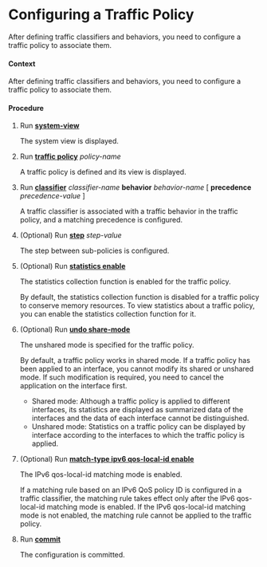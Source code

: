 Configuring a Traffic Policy
============================

After defining traffic classifiers and behaviors, you need to configure a traffic policy to associate them.

#### Context

After defining traffic classifiers and behaviors, you need to configure a traffic policy to associate them.


#### Procedure

1. Run [**system-view**](cmdqueryname=system-view)
   
   
   
   The system view is displayed.
2. Run [**traffic policy**](cmdqueryname=traffic+policy) *policy-name*
   
   
   
   A traffic policy is defined and its view is displayed.
3. Run [**classifier**](cmdqueryname=classifier) *classifier-name* **behavior** *behavior-name* [ **precedence** *precedence-value* ]
   
   
   
   A traffic classifier is associated with a traffic behavior in the traffic policy, and a matching precedence is configured.
4. (Optional) Run [**step**](cmdqueryname=step) *step-value*
   
   
   
   The step between sub-policies is configured.
5. (Optional) Run [**statistics enable**](cmdqueryname=statistics+enable)
   
   
   
   The statistics collection function is enabled for the traffic policy.
   
   
   
   By default, the statistics collection function is disabled for a traffic policy to conserve memory resources. To view statistics about a traffic policy, you can enable the statistics collection function for it.
6. (Optional) Run [**undo share-mode**](cmdqueryname=undo+share-mode)
   
   
   
   The unshared mode is specified for the traffic policy.
   
   
   
   By default, a traffic policy works in shared mode. If a traffic policy has been applied to an interface, you cannot modify its shared or unshared mode. If such modification is required, you need to cancel the application on the interface first.
   * Shared mode: Although a traffic policy is applied to different interfaces, its statistics are displayed as summarized data of the interfaces and the data of each interface cannot be distinguished.
   * Unshared mode: Statistics on a traffic policy can be displayed by interface according to the interfaces to which the traffic policy is applied.
7. (Optional) Run [**match-type ipv6 qos-local-id enable**](cmdqueryname=match-type+ipv6+qos-local-id+enable)
   
   
   
   The IPv6 qos-local-id matching mode is enabled.
   
   
   
   If a matching rule based on an IPv6 QoS policy ID is configured in a traffic classifier, the matching rule takes effect only after the IPv6 qos-local-id matching mode is enabled. If the IPv6 qos-local-id matching mode is not enabled, the matching rule cannot be applied to the traffic policy.
8. Run [**commit**](cmdqueryname=commit)
   
   
   
   The configuration is committed.